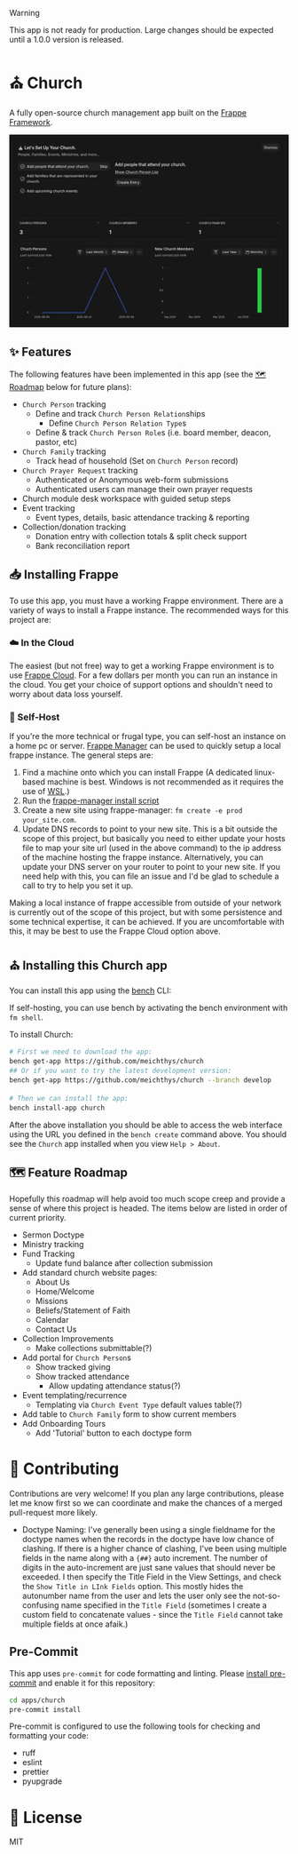 > [!WARNING]
> This app is not ready for production. Large changes should be expected until a 1.0.0 version is released.

# ⛪ Church

A fully open-source church management app built on the [Frappe Framework](https://frappe.io/framework).

![onboarding screenshot](screenshots/Onboarding.png "Onboarding")

## ✨ Features

The following features have been implemented in this app (see the [🗺️ Roadmap](#🗺️-roadmap) below for future plans):

- `Church Person` tracking
  - Define and track `Church Person Relation`ships
    - Define `Church Person Relation Type`s
  - Define & track `Church Person Role`s (i.e. board member, deacon, pastor, etc)
- `Church Family` tracking
  - Track head of household (Set on `Church Person` record)
- `Church Prayer Request` tracking
  - Authenticated or Anonymous web-form submissions
  - Authenticated users can manage their own prayer requests
- Church module desk workspace with guided setup steps
- Event tracking
  - Event types, details, basic attendance tracking & reporting
- Collection/donation tracking
  - Donation entry with collection totals & split check support
  - Bank reconciliation report

## 📥 Installing Frappe

To use this app, you must have a working Frappe environment. There are a variety of ways to install a Frappe instance. The recommended ways for this project are:

### ☁️ In the Cloud
The easiest (but not free) way to get a working Frappe environment is to use [Frappe Cloud](https://frappe.io/cloud). For a few dollars per month you can run an instance in the cloud. You get your choice of support options and shouldn't need to worry about data loss yourself.

### 💪 Self-Host
If you're the more technical or frugal type, you can self-host an instance on a home pc or server. [Frappe Manager](https://github.com/rtcamp/frappe-manager) can be used to quickly setup a local frappe instance. The general steps are:

1. Find a machine onto which you can install Frappe (A dedicated linux-based machine is best. Windows is not recommended as it requires the use of [WSL](https://learn.microsoft.com/en-us/windows/wsl/install).)
2. Run the [frappe-manager install script](https://github.com/rtCamp/Frappe-Manager/tree/develop/scripts)
3. Create a new site using frappe-manager: `fm create -e prod your_site.com`.
4. Update DNS records to point to your new site. This is a bit outside the scope of this project, but basically you need to either update your hosts file to map your site url (used in the above command) to the ip address of the machine hosting the frappe instance. Alternatively, you can update your DNS server on your router to point to your new site. If you need help with this, you can file an issue and I'd be glad to schedule a call to try to help you set it up.

Making a local instance of frappe accessible from outside of your network is currently out of the scope of this project, but with some persistence and some technical expertise, it can be achieved. If you are uncomfortable with this, it may be best to use the Frappe Cloud option above.

## ⛪ Installing this Church app
You can install this app using the [bench](https://github.com/frappe/bench) CLI:

If self-hosting, you can use bench by activating the bench environment with `fm shell`.

To install Church:
```bash
# First we need to download the app:
bench get-app https://github.com/meichthys/church
## Or if you want to try the latest development version:
bench get-app https://github.com/meichthys/church --branch develop

# Then we can install the app:
bench install-app church
```

After the above installation you should be able to access the web interface using the URL you defined in the `bench create` command above. You should see the `Church` app installed when you view `Help > About`.

## 🗺️ Feature Roadmap

Hopefully this roadmap will help avoid too much scope creep and provide a sense of where this project is headed. The items below are listed in order of current priority.

- Sermon Doctype
- Ministry tracking
- Fund Tracking
  - Update fund balance after collection submission
- Add standard church website pages:
  - About Us
  - Home/Welcome
  - Missions
  - Beliefs/Statement of Faith
  - Calendar
  - Contact Us
- Collection Improvements
  - Make collections submittable(?)
- Add portal for `Church Person`s
  - Show tracked giving
  - Show tracked attendance
    - Allow updating attendance status(?)
- Event templating/recurrence
  - Templating via `Church Event Type` default values table(?)
- Add table to `Church Family` form to show current members
- Add Onboarding Tours
  - Add 'Tutorial' button to each doctype form

# 🤝 Contributing

Contributions are very welcome! If you plan any large contributions, please let me know first so we can coordinate and make the chances of a merged pull-request more likely.

- Doctype Naming: I've generally been using a single fieldname for the doctype names when the records in the doctype have low chance of clashing. If there is a higher chance of clashing, I've been using multiple fields in the name along with a `{##}` auto increment. The number of digits in the auto-increment are just sane values that should never be exceeded. I then specify the Title Field in the View Settings, and check the `Show Title in LInk Fields` option. This mostly hides the autonumber name from the user and lets the user only see the not-so-confusing name specified in the `Title Field` (sometimes I create a custom field to concatenate values - since the `Title Field` cannot take multiple fields at once afaik.)

## Pre-Commit

This app uses `pre-commit` for code formatting and linting. Please [install pre-commit](https://pre-commit.com/#installation) and enable it for this repository:

```bash
cd apps/church
pre-commit install
```

Pre-commit is configured to use the following tools for checking and formatting your code:

- ruff
- eslint
- prettier
- pyupgrade

# 🔑 License

MIT
